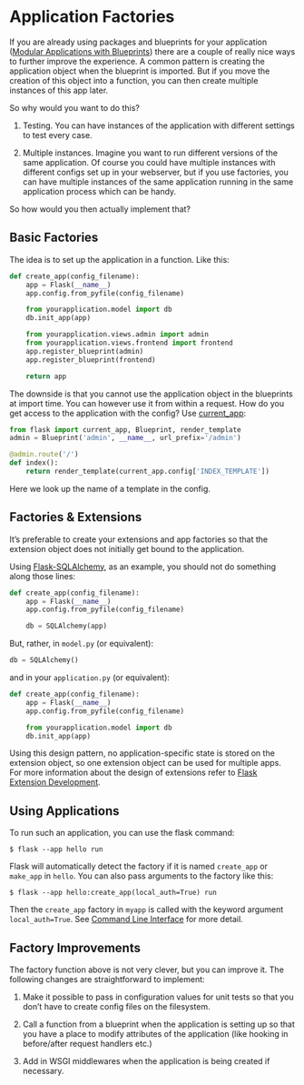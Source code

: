 # Application Factories

If you are already using packages and blueprints for your application ([Modular Applications with Blueprints](https://flask.palletsprojects.com/en/2.3.x/blueprints/)) there are a couple of really nice ways to further improve the experience. A common pattern is creating the application object when the blueprint is imported. But if you move the creation of this object into a function, you can then create multiple instances of this app later.

So why would you want to do this?

1. Testing. You can have instances of the application with different settings to test every case.

2. Multiple instances. Imagine you want to run different versions of the same application. Of course you could have multiple instances with different configs set up in your webserver, but if you use factories, you can have multiple instances of the same application running in the same application process which can be handy.

So how would you then actually implement that?

## Basic Factories

The idea is to set up the application in a function. Like this:

```python
def create_app(config_filename):
    app = Flask(__name__)
    app.config.from_pyfile(config_filename)

    from yourapplication.model import db
    db.init_app(app)

    from yourapplication.views.admin import admin
    from yourapplication.views.frontend import frontend
    app.register_blueprint(admin)
    app.register_blueprint(frontend)

    return app
```

The downside is that you cannot use the application object in the blueprints at import time. You can however use it from within a request. How do you get access to the application with the config? Use [current_app](https://flask.palletsprojects.com/en/2.3.x/api/#flask.current_app):

```python
from flask import current_app, Blueprint, render_template
admin = Blueprint('admin', __name__, url_prefix='/admin')

@admin.route('/')
def index():
    return render_template(current_app.config['INDEX_TEMPLATE'])
```

Here we look up the name of a template in the config.

## Factories & Extensions

It’s preferable to create your extensions and app factories so that the extension object does not initially get bound to the application.

Using [Flask-SQLAlchemy](https://flask-sqlalchemy.palletsprojects.com/), as an example, you should not do something along those lines:

```python
def create_app(config_filename):
    app = Flask(__name__)
    app.config.from_pyfile(config_filename)

    db = SQLAlchemy(app)
```

But, rather, in `model.py` (or equivalent):

```python
db = SQLAlchemy()
```

and in your `application.py` (or equivalent):

```python
def create_app(config_filename):
    app = Flask(__name__)
    app.config.from_pyfile(config_filename)

    from yourapplication.model import db
    db.init_app(app)
```

Using this design pattern, no application-specific state is stored on the extension object, so one extension object can be used for multiple apps. For more information about the design of extensions refer to [Flask Extension Development](https://flask.palletsprojects.com/en/2.3.x/extensiondev/).

## Using Applications

To run such an application, you can use the flask command:

```shell
$ flask --app hello run
```

Flask will automatically detect the factory if it is named `create_app` or `make_app` in `hello`. You can also pass arguments to the factory like this:

```shell
$ flask --app hello:create_app(local_auth=True) run
```

Then the `create_app` factory in `myapp` is called with the keyword argument `local_auth=True`. See [Command Line Interface](https://flask.palletsprojects.com/en/2.3.x/cli/) for more detail.

## Factory Improvements

The factory function above is not very clever, but you can improve it. The following changes are straightforward to implement:

1. Make it possible to pass in configuration values for unit tests so that you don’t have to create config files on the filesystem.

2. Call a function from a blueprint when the application is setting up so that you have a place to modify attributes of the application (like hooking in before/after request handlers etc.)

3. Add in WSGI middlewares when the application is being created if necessary.
